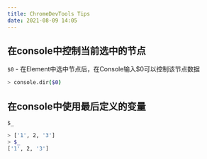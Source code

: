 ```yaml
---
title: ChromeDevTools Tips
date: 2021-08-09 14:05
---
```




## 在console中控制当前选中的节点

`$0` - 在Element中选中节点后，在Console输入$0可以控制该节点数据

```bash
> console.dir($0)
```



## 在console中使用最后定义的变量

`$_`

```bash
> ['1', 2, '3']
> $_
['1', 2, '3']
```

